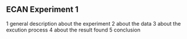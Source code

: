 ## ECAN Experiment 1

1 general description about the experiment
2 about the data
3 about the excution process
4 about the result found
5 conclusion